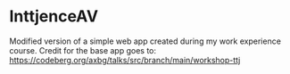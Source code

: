 # InttjenceAV
Modified version of a simple web app created during my work experience course. Credit for the base app goes to: https://codeberg.org/axbg/talks/src/branch/main/workshop-ttj
